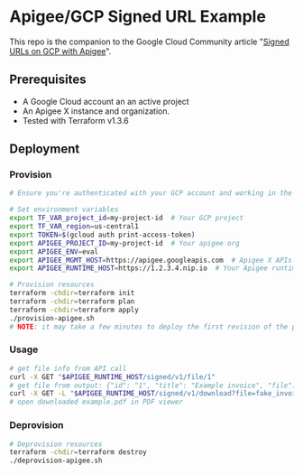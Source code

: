# Apigee/GCP Signed URL Example

This repo is the companion to the Google Cloud Community article "[Signed URLs on GCP with Apigee](https://www.googlecloudcommunity.com/gc/Cloud-Product-Articles/Signed-URLs-on-GCP-with-Apigee/ta-p/508273)".


## Prerequisites

* A Google Cloud account an an active project
* An Apigee X instance and organization.
* Tested with Terraform v1.3.6

## Deployment

### Provision

```bash
# Ensure you're authenticated with your GCP account and working in the context of your active project.

# Set environment variables
export TF_VAR_project_id=my-project-id  # Your GCP project
export TF_VAR_region=us-central1
export TOKEN=$(gcloud auth print-access-token)
export APIGEE_PROJECT_ID=my-project-id  # Your apigee org
export APIGEE_ENV=eval
export APIGEE_MGMT_HOST=https://apigee.googleapis.com  # Apigee X APIs
export APIGEE_RUNTIME_HOST=https://1.2.3.4.nip.io  # Your Apigee runtime hostname

# Provision resources
terraform -chdir=terraform init
terraform -chdir=terraform plan
terraform -chdir=terraform apply
./provision-apigee.sh
# NOTE: it may take a few minutes to deploy the first revision of the proxy before you can use it.
```

### Usage

```bash
# get file info from API call
curl -X GET "$APIGEE_RUNTIME_HOST/signed/v1/file/1"
# get file from output: {"id": "1", "title": "Example invoice", "file": "fake_invoice.pdf"} ane make call to download API
curl -X GET -L "$APIGEE_RUNTIME_HOST/signed/v1/download?file=fake_invoice.pdf" --output example.pdf
# open downloaded example.pdf in PDF viewer
```

### Deprovision

```bash
# Deprovision resources
terraform -chdir=terraform destroy
./deprovision-apigee.sh
```
